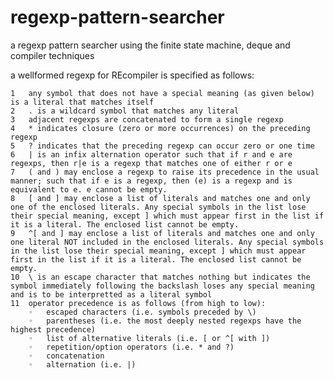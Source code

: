 # regexp-pattern-searcher
a regexp pattern searcher using the finite state machine, deque and compiler techniques

a wellformed regexp for REcompiler is specified as follows:

	1	any symbol that does not have a special meaning (as given below) is a literal that matches itself	
	2	. is a wildcard symbol that matches any literal	
	3	adjacent regexps are concatenated to form a single regexp	
	4	* indicates closure (zero or more occurrences) on the preceding regexp	
	5	? indicates that the preceding regexp can occur zero or one time
	6	| is an infix alternation operator such that if r and e are regexps, then r|e is a regexp that matches one of either r or e
	7	( and ) may enclose a regexp to raise its precedence in the usual manner; such that if e is a regexp, then (e) is a regexp and is equivalent to e. e cannot be empty.
	8	[ and ] may enclose a list of literals and matches one and only one of the enclosed literals. Any special symbols in the list lose their special meaning, except ] which must appear first in the list if it is a literal. The enclosed list cannot be empty.
	9	^[ and ] may enclose a list of literals and matches one and only one literal NOT included in the enclosed literals. Any special symbols in the list lose their special meaning, except ] which must appear first in the list if it is a literal. The enclosed list cannot be empty.
	10	\ is an escape character that matches nothing but indicates the symbol immediately following the backslash loses any special meaning and is to be interpretted as a literal symbol
	11	operator precedence is as follows (from high to low):
		◦	escaped characters (i.e. symbols preceded by \)
		◦	parentheses (i.e. the most deeply nested regexps have the highest precedence)
		◦	list of alternative literals (i.e. [ or ^[ with ])
		◦	repetition/option operators (i.e. * and ?)
		◦	concatenation
		◦	alternation (i.e. |)
